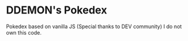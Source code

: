 # DDEMON's Pokedex

Pokedex based on vanilla JS (Special thanks to DEV community)
I do not own this code.
